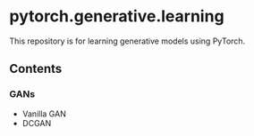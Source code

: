 # pytorch.generative.learning

This repository is for learning generative models using PyTorch.

## Contents

### GANs
* Vanilla GAN
* DCGAN